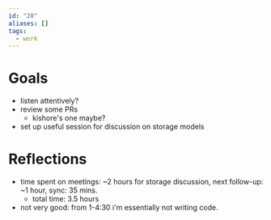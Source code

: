 ```yaml
---
id: "20"
aliases: []
tags:
  - work
---
```


# Goals 
- listen attentively?
- review some PRs 
  - kishore's one maybe?
- set up useful session for discussion on storage models

# Reflections
- time spent on meetings: ~2 hours for storage discussion, next follow-up: ~1 hour, sync: 35 mins. 
  - total time: 3.5 hours
- not very good: from 1-4:30 i'm essentially not writing code.
